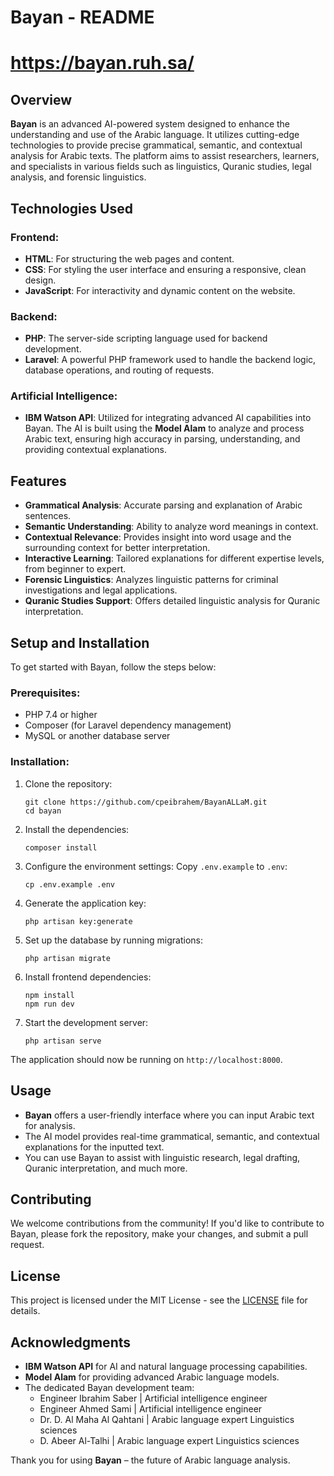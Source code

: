 # Bayan - README 
# https://bayan.ruh.sa/


## Overview
**Bayan** is an advanced AI-powered system designed to enhance the understanding and use of the Arabic language. It utilizes cutting-edge technologies to provide precise grammatical, semantic, and contextual analysis for Arabic texts. The platform aims to assist researchers, learners, and specialists in various fields such as linguistics, Quranic studies, legal analysis, and forensic linguistics.

## Technologies Used

### Frontend:
- **HTML**: For structuring the web pages and content.
- **CSS**: For styling the user interface and ensuring a responsive, clean design.
- **JavaScript**: For interactivity and dynamic content on the website.

### Backend:
- **PHP**: The server-side scripting language used for backend development.
- **Laravel**: A powerful PHP framework used to handle the backend logic, database operations, and routing of requests.

### Artificial Intelligence:
- **IBM Watson API**: Utilized for integrating advanced AI capabilities into Bayan. The AI is built using the **Model Alam** to analyze and process Arabic text, ensuring high accuracy in parsing, understanding, and providing contextual explanations.

## Features
- **Grammatical Analysis**: Accurate parsing and explanation of Arabic sentences.
- **Semantic Understanding**: Ability to analyze word meanings in context.
- **Contextual Relevance**: Provides insight into word usage and the surrounding context for better interpretation.
- **Interactive Learning**: Tailored explanations for different expertise levels, from beginner to expert.
- **Forensic Linguistics**: Analyzes linguistic patterns for criminal investigations and legal applications.
- **Quranic Studies Support**: Offers detailed linguistic analysis for Quranic interpretation.

## Setup and Installation

To get started with Bayan, follow the steps below:

### Prerequisites:
- PHP 7.4 or higher
- Composer (for Laravel dependency management)
- MySQL or another database server

### Installation:

1. Clone the repository:
   ```
   git clone https://github.com/cpeibrahem/BayanALLaM.git
   cd bayan
   ```

2. Install the dependencies:
   ```
   composer install
   ```

3. Configure the environment settings:
   Copy `.env.example` to `.env`:
   ```
   cp .env.example .env
   ```

4. Generate the application key:
   ```
   php artisan key:generate
   ```

5. Set up the database by running migrations:
   ```
   php artisan migrate
   ```

6. Install frontend dependencies:
   ```
   npm install
   npm run dev
   ```

7. Start the development server:
   ```
   php artisan serve
   ```

The application should now be running on `http://localhost:8000`.

## Usage

- **Bayan** offers a user-friendly interface where you can input Arabic text for analysis.
- The AI model provides real-time grammatical, semantic, and contextual explanations for the inputted text.
- You can use Bayan to assist with linguistic research, legal drafting, Quranic interpretation, and much more.

## Contributing

We welcome contributions from the community! If you'd like to contribute to Bayan, please fork the repository, make your changes, and submit a pull request.

## License

This project is licensed under the MIT License - see the [LICENSE](LICENSE) file for details.

## Acknowledgments
- **IBM Watson API** for AI and natural language processing capabilities.
- **Model Alam** for providing advanced Arabic language models.
- The dedicated Bayan development team:  
  - Engineer Ibrahim Saber  | Artificial intelligence engineer
  - Engineer Ahmed Sami  | Artificial intelligence engineer
  - Dr. D. Al Maha Al Qahtani  | Arabic language expert Linguistics sciences
  - D. Abeer Al-Talhi | Arabic language expert Linguistics sciences

Thank you for using **Bayan** – the future of Arabic language analysis.
